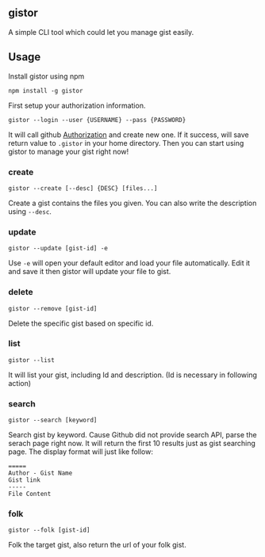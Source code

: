 ## gistor

A simple CLI tool which could let you manage gist easily.

## Usage
Install gistor using npm  
```
npm install -g gistor
```

First setup your authorization information.  
```
gistor --login --user {USERNAME} --pass {PASSWORD}
```
It will call github [Authorization](http://developer.github.com/v3/oauth/#create-a-new-authorization) and create new one. If it success, will save return value to `.gistor` in your home directory. Then you can start using gistor to manage your gist right now!

### create
```
gistor --create [--desc] {DESC} [files...]
```
Create a gist contains the files you given. You can also write the description using `--desc`.

### update
```
gistor --update [gist-id] -e
```
Use `-e` will open your default editor and load your file automatically. Edit it and save it then gistor will update your file to gist.

### delete
```
gistor --remove [gist-id]
```
Delete the specific gist based on specific id.

### list
```
gistor --list
```
It will list your gist, including Id and description. (Id is necessary in following action)

### search
```
gistor --search [keyword]
```
Search gist by keyword. Cause Github did not provide search API, parse the serach page right now. It will return the first 10 results just as gist searching page. The display format will just like follow:
```
=====
Author - Gist Name
Gist link
-----
File Content
```

### folk
```
gistor --folk [gist-id]
```
Folk the target gist, also return the url of your folk gist.
